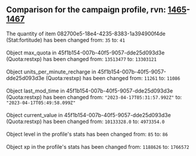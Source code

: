 ## Comparison for the campaign profile, rvn: [1465](https://github.com/PRO100KatYT/FortniteProfileRevisions/tree/main/profiles/campaign/1465%20campaign.json)-[1467](https://github.com/PRO100KatYT/FortniteProfileRevisions/tree/main/profiles/campaign/1467%20campaign.json)

The quantity of item 082700e5-18e4-4235-8383-1a394900f4de (Stat:fortitude) has been changed from: `35` to: `41`
<br><br>
Object max_quota in 45f1b154-007b-40f5-9057-dde25d093d3e (Quota:restxp) has been changed from: `13513477` to: `13303121`
<br><br>
Object units_per_minute_recharge in 45f1b154-007b-40f5-9057-dde25d093d3e (Quota:restxp) has been changed from: `11261` to: `11086`
<br><br>
Object last_mod_time in 45f1b154-007b-40f5-9057-dde25d093d3e (Quota:restxp) has been changed from: `"2023-04-17T05:31:57.992Z"` to: `"2023-04-17T05:49:58.099Z"`
<br><br>
Object current_value in 45f1b154-007b-40f5-9057-dde25d093d3e (Quota:restxp) has been changed from: `10133328.0` to: `4973354.0`
<br><br>
Object level in the profile's stats has been changed from: `85` to: `86`
<br><br>
Object xp in the profile's stats has been changed from: `1188626` to: `1766572`
<br><br>
